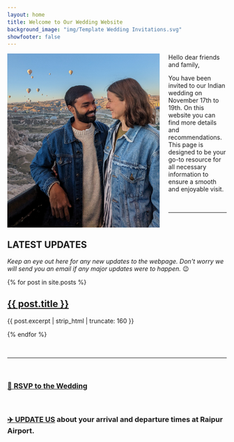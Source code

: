 ```yaml
---
layout: home
title: Welcome to Our Wedding Website
background_image: "img/Template Wedding Invitations.svg"
showfooter: false
---
```


<div style="float: left; margin-right: 20px; max-width: 100%; height: 400px; overflow: hidden;">
  <img src="img/PXL_20230913_035201957.jpg" alt="alt text" style="max-width: 100%; width: 350px; height: 400px; object-fit: cover; object-position: bottom;"/>
</div>

Hello dear friends and family,

You have been invited to our Indian wedding on November 17th to 19th. On this website you can find more details and recommendations. This page is designed to be your go-to resource for all necessary information to ensure a smooth and enjoyable visit.

&nbsp;

-------------------------
&nbsp;

## LATEST UPDATES

_Keep an eye out here for any new updates to the webpage. Don't worry we will send you an email if any major updates were to happen._ 😉


<div class="home">
  {% for post in site.posts %}
    <div class="post-summary">
      <h2>
        <a href="{{ post.url | relative_url }}">{{ post.title }}</a>
      </h2>
      <p>{{ post.excerpt | strip_html | truncate: 160 }}</p>
    </div>
  {% endfor %}
</div>

&nbsp;

-----------

&nbsp;


### [💟 **RSVP to the Wedding**](https://q630ndkzsds.typeform.com/to/XKYVjFL7)

&nbsp;

### [✈️ **UPDATE US**](https://docs.google.com/spreadsheets/d/1uoJwtjdYVlyrbGXZIIUucFmMEcMzb0VKvY8Ge0-6Bjo/edit?usp=sharing) about your arrival and departure times at Raipur Airport.
&nbsp;



